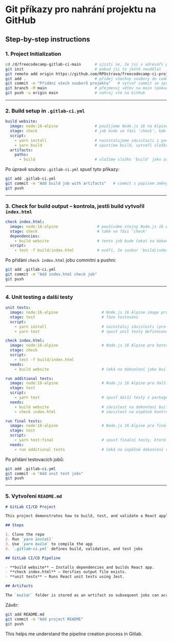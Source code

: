 # Git příkazy pro nahrání projektu na GitHub

## Step-by-step instructions

### 1. Project Initialization

```bash
cd /d/freecodecamp-gitlab-ci-main      # ujisti se, že jsi v adresáři projektu
git init                               # pokud jsi to ještě neudělal
git remote add origin https://github.com/RPOstrava/freecodecamp-ci-project.git  # nastav vzdálený repozitář
git add .                              # přidej všechny soubory do commitu
git commit -m "Přidání všech souborů projektu"   # vytvoř commit se zprávou
git branch -M main                     # přejmenuj větev na main (pokud ještě není)
git push -u origin main                # nahraj vše na GitHub
```

---

### 2. Build setup in `.gitlab-ci.yml`

```yaml
build website:
  image: node:16-alpine                # použijeme Node.js 16 na Alpine Linuxu - lehký image pro běh jobu
  stage: check                         # job bude ve fázi 'check', kde se kontroluje a staví aplikace
  script:
    - yarn install                     # nainstalujeme závislosti z package.json
    - yarn build                       # spustíme build, vytvoří složku 'build' s produkční verzí
  artifacts:
    paths:
      - build                          # uložíme složku 'build' jako artifact, aby ji mohly další joby použít
```

Po úpravě souboru `.gitlab-ci.yml` spusť tyto příkazy:

```bash
git add .gitlab-ci.yml
git commit -m "Add build job with artifacts"   # commit s popisem změny - přidání build jobu
git push
```

---

### 3. Check for build output – kontrola, jestli build vytvořil `index.html`

```yaml
check index.html:
  image: node:16-alpine                 # používáme stejný Node.js 16 Alpine image
  stage: check                          # také ve fázi 'check'
  dependencies:
    - build website                     # tento job bude čekat na dokončení 'build website' jobu
  script:
    - test -f build/index.html          # ověří, že soubor 'build/index.html' existuje
```

Po přidání `check index.html` jobu commitni a pushni:

```bash
git add .gitlab-ci.yml
git commit -m "Add index.html check job"
git push
```

---

### 4. Unit testing a další testy

```yaml
unit tests:
  image: node:16-alpine                   # Node.js 16 Alpine image pro testování
  stage: test                             # fáze testování
  script:
    - yarn install                        # nainstaluj závislosti (pro testy)
    - yarn test                           # spusť unit testy definované v package.json

check index.html:
  image: node:16-alpine                   # Node.js 16 Alpine pro kontrolu souboru
  stage: check
  script:
    - test -f build/index.html
  needs:
    - build website                       # čeká na dokončení jobu build website

run additional tests:
  image: node:16-alpine                   # Node.js 16 Alpine pro další testy
  stage: test
  script:
    - yarn test                           # spusť další testy z package.json
  needs:
    - build website                       # závislost na dokončení build
    - check index.html                    # závislost na úspěšné kontrole index.html

run final tests:
  image: node:16-alpine                   # Node.js 16 Alpine pro finální testy
  stage: test
  script:
    - yarn test:final                     # spusť finální testy, které si definuješ
  needs:
    - run additional tests                # čeká na úspěšné dokončení run additional tests
```

Po přidání testovacích jobů:

```bash
git add .gitlab-ci.yml
git commit -m "Add unit test jobs"
git push
```

---

### 5. Vytvoření `README.md`

```markdown
# GitLab CI/CD Project

This project demonstrates how to build, test, and validate a React application using GitLab CI/CD.

## Steps

1. Clone the repo
2. Run `yarn install`
3. Use `yarn build` to compile the app
4. `.gitlab-ci.yml` defines build, validation, and test jobs

## GitLab CI/CD Pipeline

- **build website** – Installs dependencies and builds React app.
- **check index.html** – Verifies output file exists.
- **unit tests** – Runs React unit tests using Jest.

## Artifacts

The `build/` folder is stored as an artifact so subsequent jobs can access compiled files.
```

Závěr:

```bash
git add README.md
git commit -m "Add project README"
git push
```

This helps me understand the pipeline creation process in Gitlab.